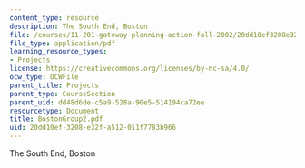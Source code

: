 ```yaml
---
content_type: resource
description: The South End, Boston
file: /courses/11-201-gateway-planning-action-fall-2002/20dd10ef3208e32fa512011f7783b966_BostonGroup2.pdf
file_type: application/pdf
learning_resource_types:
- Projects
license: https://creativecommons.org/licenses/by-nc-sa/4.0/
ocw_type: OCWFile
parent_title: Projects
parent_type: CourseSection
parent_uid: dd48d6de-c5a9-528a-90e5-514194ca72ee
resourcetype: Document
title: BostonGroup2.pdf
uid: 20dd10ef-3208-e32f-a512-011f7783b966
---
```

The South End, Boston
